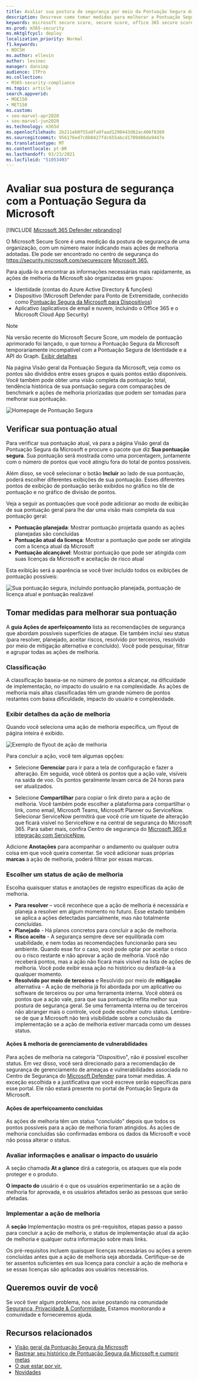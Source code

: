 ```yaml
---
title: Avaliar sua postura de segurança por meio da Pontuação Segura da Microsoft
description: Descreve como tomar medidas para melhorar a Pontuação Segura da Microsoft no centro de segurança do Microsoft 365.
keywords: microsoft secure score, secure score, office 365 secure score, microsoft security score, microsoft 365 security center, improvement actions
ms.prod: m365-security
ms.mktglfcycl: deploy
localization_priority: Normal
f1.keywords:
- NOCSH
ms.author: ellevin
author: levinec
manager: dansimp
audience: ITPro
ms.collection:
- M365-security-compliance
ms.topic: article
search.appverid:
- MOE150
- MET150
ms.custom:
- seo-marvel-apr2020
- seo-marvel-jun2020
ms.technology: m365d
ms.openlocfilehash: 2b211eb0f55a9fa9faad1290443d62ac406f8360
ms.sourcegitcommit: 956176ed7c8b8427fdc655abcd1709d86da9447e
ms.translationtype: MT
ms.contentlocale: pt-BR
ms.lasthandoff: 03/23/2021
ms.locfileid: "51053493"
---
```

# <a name="assess-your-security-posture-with-microsoft-secure-score"></a>Avaliar sua postura de segurança com a Pontuação Segura da Microsoft

[!INCLUDE [Microsoft 365 Defender rebranding](../includes/microsoft-defender.md)]

O Microsoft Secure Score é uma medição da postura de segurança de uma organização, com um número maior indicando mais ações de melhoria adotadas. Ele pode ser encontrado no centro de segurança do https://security.microsoft.com/securescore [Microsoft 365.](overview-security-center.md)

Para ajudá-lo a encontrar as informações necessárias mais rapidamente, as ações de melhoria da Microsoft são organizadas em grupos:

* Identidade (contas do Azure Active Directory & funções)
* Dispositivo (Microsoft Defender para Ponto de Extremidade, conhecido como [Pontuação Segura da Microsoft para Dispositivos](/windows/security/threat-protection/microsoft-defender-atp/tvm-microsoft-secure-score-devices))
* Aplicativo (aplicativos de email e nuvem, incluindo o Office 365 e o Microsoft Cloud App Security)

>[!NOTE]
>Na versão recente do Microsoft Secure Score, um modelo de pontuação aprimorado foi lançado, o que tornou a Pontuação Segura da Microsoft temporariamente incompatível com a Pontuação Segura de Identidade e a API do Graph. [Exibir detalhes](microsoft-secure-score-whats-new.md)

Na página Visão geral da Pontuação Segura da Microsoft, veja como os pontos são divididos entre esses grupos e quais pontos estão disponíveis. Você também pode obter uma visão completa da pontuação total, tendência histórica de sua pontuação segura com comparações de benchmark e ações de melhoria priorizadas que podem ser tomadas para melhorar sua pontuação.

![Homepage de Pontuação Segura](../../media/secure-score/secure-score-homepage-new.png)

## <a name="check-your-current-score"></a>Verificar sua pontuação atual

Para verificar sua pontuação atual, vá para a página Visão geral da Pontuação Segura da Microsoft e procure o pacote que diz **Sua pontuação segura**. Sua pontuação será mostrada como uma porcentagem, juntamente com o número de pontos que você atingiu fora do total de pontos possíveis.

Além disso, se você selecionar o botão **Incluir** ao lado de sua pontuação, poderá escolher diferentes exibições de sua pontuação. Esses diferentes pontos de exibição de pontuação serão exibidos no gráfico no tile de pontuação e no gráfico de divisão de pontos.

Veja a seguir as pontuações que você pode adicionar ao modo de exibição de sua pontuação geral para lhe dar uma visão mais completa da sua pontuação geral:

- **Pontuação planejada**: Mostrar pontuação projetada quando as ações planejadas são concluídas
- **Pontuação atual da licença**: Mostrar a pontuação que pode ser atingida com a licença atual da Microsoft
- **Pontuação alcançável**: Mostrar pontuação que pode ser atingida com suas licenças da Microsoft e aceitação de risco atual

Esta exibição será a aparência se você tiver incluído todos os exibições de pontuação possíveis:

![Sua pontuação segura, incluindo pontuação planejada, pontuação de licença atual e pontuação realizável](../../media/secure-score/your-secure-score.png)

## <a name="take-action-to-improve-your-score"></a>Tomar medidas para melhorar sua pontuação

A **guia Ações de aperfeiçoamento** lista as recomendações de segurança que abordam possíveis superfícies de ataque. Ele também inclui seu status (para resolver, planejado, aceitar riscos, resolvido por terceiros, resolvido por meio de mitigação alternativa e concluído). Você pode pesquisar, filtrar e agrupar todas as ações de melhoria.  

### <a name="ranking"></a>Classificação

A classificação baseia-se no número de pontos a alcançar, na dificuldade de implementação, no impacto do usuário e na complexidade. As ações de melhoria mais altas classificadas têm um grande número de pontos restantes com baixa dificuldade, impacto do usuário e complexidade.

### <a name="view-improvement-action-details"></a>Exibir detalhes da ação de melhoria

Quando você seleciona uma ação de melhoria específica, um flyout de página inteira é exibido.  

![Exemplo de flyout de ação de melhoria](../../media/secure-score/secure-score-improvement-action-details.png)

Para concluir a ação, você tem algumas opções:

- Selecione **Gerenciar** para ir para a tela de configuração e fazer a alteração. Em seguida, você obterá os pontos que a ação vale, visíveis na saída de voo. Os pontos geralmente levam cerca de 24 horas para ser atualizados.

- Selecione **Compartilhar** para copiar o link direto para a ação de melhoria. Você também pode escolher a plataforma para compartilhar o link, como email, Microsoft Teams, Microsoft Planner ou ServiceNow. Selecionar ServiceNow permitirá que você crie um tíquete de alteração que ficará visível no ServiceNow e na central de segurança do Microsoft 365. Para saber mais, confira Centro de segurança do [Microsoft 365 e integração com ServiceNow.](./tickets.md)

Adicione **Anotações** para acompanhar o andamento ou qualquer outra coisa em que você queira comentar. Se você adicionar suas próprias **marcas** à ação de melhoria, poderá filtrar por essas marcas.

### <a name="choose-an-improvement-action-status"></a>Escolher um status de ação de melhoria

Escolha quaisquer status e anotações de registro específicas da ação de melhoria.

- **Para resolver** – você reconhece que a ação de melhoria é necessária e planeja a resolver em algum momento no futuro. Esse estado também se aplica a ações detectadas parcialmente, mas não totalmente concluídas.
- **Planejado** - Há planos concretos para concluir a ação de melhoria.
- **Risco aceito** - A segurança sempre deve ser equilibrada com usabilidade, e nem todas as recomendações funcionarão para seu ambiente. Quando esse for o caso, você pode optar por aceitar o risco ou o risco restante e não aprovar a ação de melhoria. Você não receberá pontos, mas a ação não ficará mais visível na lista de ações de melhoria. Você pode exibir essa ação no histórico ou desfazê-la a qualquer momento.
- **Resolvido por meio de terceiros** e Resolvido por meio de **mitigação** alternativa - A ação de melhoria já foi abordada por um aplicativo ou software de terceiros ou por uma ferramenta interna. Você obterá os pontos que a ação vale, para que sua pontuação reflita melhor sua postura de segurança geral. Se uma ferramenta interna ou de terceiros não abranger mais o controle, você pode escolher outro status. Lembre-se de que a Microsoft não terá visibilidade sobre a conclusão da implementação se a ação de melhoria estiver marcada como um desses status.

#### <a name="threat--vulnerability-management-improvement-actions"></a>Ações & melhoria de gerenciamento de vulnerabilidades

Para ações de melhoria na categoria "Dispositivo", não é possível escolher status. Em vez disso, você será [](/windows/security/threat-protection/microsoft-defender-atp/tvm-security-recommendation) direcionado para a recomendação de segurança de gerenciamento de ameaças e vulnerabilidades associada no Centro de Segurança do [Microsoft Defender](/windows/security/threat-protection/microsoft-defender-atp/use) para tomar medidas. A exceção escolhida e a justificativa que você escreve serão específicas para esse portal. Ele não estará presente no portal de Pontuação Segura da Microsoft.

#### <a name="completed-improvement-actions"></a>Ações de aperfeiçoamento concluídas

As ações de melhoria têm um status "concluído" depois que todos os pontos possíveis para a ação de melhoria foram atingidos. As ações de melhoria concluídas são confirmadas embora os dados da Microsoft e você não possa alterar o status.

### <a name="assess-information-and-review-user-impact"></a>Avaliar informações e analisar o impacto do usuário

A seção chamada **At a glance** dirá a categoria, os ataques que ela pode proteger e o produto.

**O impacto do** usuário é o que os usuários  experimentarão se a ação de melhoria for aprovada, e os usuários afetados serão as pessoas que serão afetadas.

### <a name="implement-the-improvement-action"></a>Implementar a ação de melhoria

A **seção** Implementação mostra os pré-requisitos, etapas passo a passo para concluir a ação de melhoria, o status de implementação atual da ação de melhoria e qualquer outra informação sobre mais links.

Os pré-requisitos incluem quaisquer licenças necessárias ou ações a serem concluídas antes que a ação de melhoria seja abordada. Certifique-se de ter assentos suficientes em sua licença para concluir a ação de melhoria e se essas licenças são aplicadas aos usuários necessários.  

## <a name="we-want-to-hear-from-you"></a>Queremos ouvir de você

Se você tiver algum problema, nos avise postando na comunidade [Segurança, Privacidade & Conformidade.](https://techcommunity.microsoft.com/t5/Security-Privacy-Compliance/bd-p/security_privacy) Estamos monitorando a comunidade e forneceremos ajuda.

## <a name="related-resources"></a>Recursos relacionados

- [Visão geral da Pontuação Segura da Microsoft](microsoft-secure-score.md)
- [Rastrear seu histórico de Pontuação Segura da Microsoft e cumprir metas](microsoft-secure-score-history-metrics-trends.md)
- [O que estar por vir.](microsoft-secure-score-whats-coming.md)
- [Novidades](microsoft-secure-score-whats-new.md)